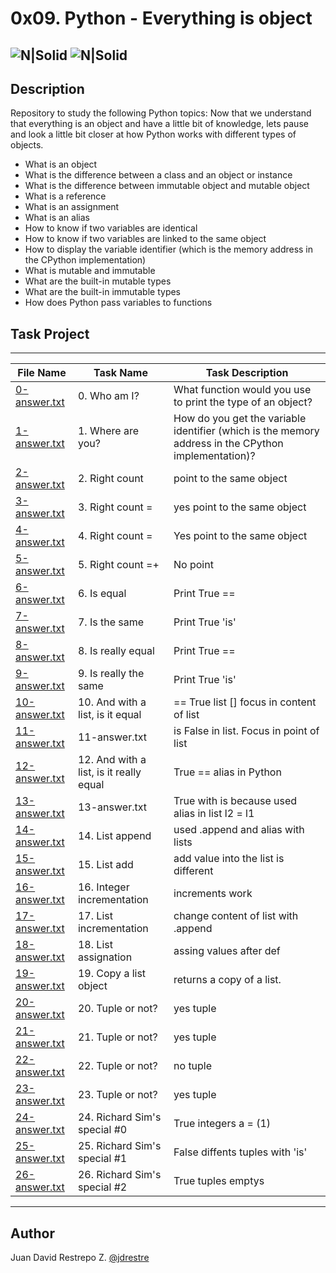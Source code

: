 # 0x09. Python - Everything is object

![N|Solid](https://www.holbertonschool.com/holberton-logo.png) ![N|Solid](https://intranet.hbtn.io/assets/holberton-logo-coral-27055cb2f875eb10bf3b3942e52a24581bc0667695bdc856d4f08b469b678000.png)
---

## Description
Repository to study the following Python topics: Now that we understand that everything is an object and have a little bit of knowledge, lets pause and look a little bit closer at how Python works with different types of objects.

- What is an object
- What is the difference between a class and an object or instance
- What is the difference between immutable object and mutable object
- What is a reference
- What is an assignment
- What is an alias
- How to know if two variables are identical
- How to know if two variables are linked to the same object
- How to display the variable identifier (which is the memory address in the CPython implementation)
- What is mutable and immutable
- What are the built-in mutable types
- What are the built-in immutable types
- How does Python pass variables to functions

## Task Project
---
File Name|Task Name|Task Description
---|---|---
[0-answer.txt](https://github.com/jdrestre/holbertonschool-higher_level_programming/blob/master/0x09-python-everything_is_object/0-answer.txt)|0. Who am I?|What function would you use to print the type of an object?
[1-answer.txt](https://github.com/jdrestre/holbertonschool-higher_level_programming/blob/master/0x09-python-everything_is_object/1-answer.txt)|1. Where are you?|How do you get the variable identifier (which is the memory address in the CPython implementation)?
[2-answer.txt](https://github.com/jdrestre/holbertonschool-higher_level_programming/blob/master/0x09-python-everything_is_object/2-answer.txt)|2. Right count |point to the same object
[3-answer.txt](https://github.com/jdrestre/holbertonschool-higher_level_programming/blob/master/0x09-python-everything_is_object/3-answer.txt)|3. Right count =|yes point to the same object
[4-answer.txt](https://github.com/jdrestre/holbertonschool-higher_level_programming/blob/master/0x09-python-everything_is_object/4-answer.txt)|4. Right count =|Yes point to the same object
[5-answer.txt](https://github.com/jdrestre/holbertonschool-higher_level_programming/blob/master/0x09-python-everything_is_object/5-answer.txt)|5. Right count =+|No point
[6-answer.txt](https://github.com/jdrestre/holbertonschool-higher_level_programming/blob/master/0x09-python-everything_is_object/6-answer.txt)|6. Is equal|Print True ==
[7-answer.txt](https://github.com/jdrestre/holbertonschool-higher_level_programming/blob/master/0x09-python-everything_is_object/7-answer.txt)|7. Is the same|Print True 'is'
[8-answer.txt](https://github.com/jdrestre/holbertonschool-higher_level_programming/blob/master/0x09-python-everything_is_object/8-answer.txt)|8. Is really equal|Print True ==
[9-answer.txt](https://github.com/jdrestre/holbertonschool-higher_level_programming/blob/master/0x09-python-everything_is_object/9-answer.txt)|9. Is really the same|Print True 'is'
[10-answer.txt](https://github.com/jdrestre/holbertonschool-higher_level_programming/blob/master/0x09-python-everything_is_object/10-answer.txt)|10. And with a list, is it equal|== True list [] focus in content of list
[11-answer.txt](https://github.com/jdrestre/holbertonschool-higher_level_programming/blob/master/0x09-python-everything_is_object/11-answer.txt)|11-answer.txt|is False in list. Focus in point of list
[12-answer.txt](https://github.com/jdrestre/holbertonschool-higher_level_programming/blob/master/0x09-python-everything_is_object/12-answer.txt)|12. And with a list, is it really equal|True == alias in Python
[13-answer.txt](https://github.com/jdrestre/holbertonschool-higher_level_programming/blob/master/0x09-python-everything_is_object/13-answer.txt)|13-answer.txt|True with is because used alias in list l2 = l1 
[14-answer.txt](https://github.com/jdrestre/holbertonschool-higher_level_programming/blob/master/0x09-python-everything_is_object/14-answer.txt)|14. List append|used .append and alias with lists
[15-answer.txt](https://github.com/jdrestre/holbertonschool-higher_level_programming/blob/master/0x09-python-everything_is_object/15-answer.txt)|15. List add|add value into the list is different 
[16-answer.txt](https://github.com/jdrestre/holbertonschool-higher_level_programming/blob/master/0x09-python-everything_is_object/16-answer.txt)|16. Integer incrementation|increments work 
[17-answer.txt](https://github.com/jdrestre/holbertonschool-higher_level_programming/blob/master/0x09-python-everything_is_object/17-answer.txt)|17. List incrementation|change content of list with .append
[18-answer.txt](https://github.com/jdrestre/holbertonschool-higher_level_programming/blob/master/0x09-python-everything_is_object/18-answer.txt)|18. List assignation|assing values after def 
[19-answer.txt](https://github.com/jdrestre/holbertonschool-higher_level_programming/blob/master/0x09-python-everything_is_object/19-answer.txt)|19. Copy a list object|returns a copy of a list.
[20-answer.txt](https://github.com/jdrestre/holbertonschool-higher_level_programming/blob/master/0x09-python-everything_is_object/20-answer.txt)|20. Tuple or not?|yes tuple
[21-answer.txt](https://github.com/jdrestre/holbertonschool-higher_level_programming/blob/master/0x09-python-everything_is_object/21-answer.txt)|21. Tuple or not?|yes tuple
[22-answer.txt](https://github.com/jdrestre/holbertonschool-higher_level_programming/blob/master/0x09-python-everything_is_object/22-answer.txt)|22. Tuple or not?|no tuple
[23-answer.txt](https://github.com/jdrestre/holbertonschool-higher_level_programming/blob/master/0x09-python-everything_is_object/23-answer.txt)|23. Tuple or not?|yes tuple
[24-answer.txt](https://github.com/jdrestre/holbertonschool-higher_level_programming/blob/master/0x09-python-everything_is_object/24-answer.txt)|24. Richard Sim's special #0|True integers a = (1)
[25-answer.txt](https://github.com/jdrestre/holbertonschool-higher_level_programming/blob/master/0x09-python-everything_is_object/25-answer.txt)|25. Richard Sim's special #1|False diffents tuples with 'is'
[26-answer.txt](https://github.com/jdrestre/holbertonschool-higher_level_programming/blob/master/0x09-python-everything_is_object/26-answer.txt)|26. Richard Sim's special #2|True tuples emptys


---
## Author

Juan David Restrepo Z. [@jdrestre](https://twitter.com/jdrestre)